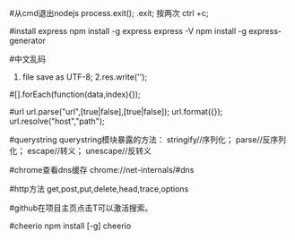 #从cmd退出nodejs
process.exit();
.exit;
按两次 ctrl +c;

#install express
npm install -g express
express -V
npm install -g express-generator

#中文乱码
1. file save as UTF-8;
2.res.write('<head><meta charset="utf-8"/></head>');

#[].forEach(function(data,index){});

#url
url.parse("url",[true|false],[true|false]);
url.format({});
url.resolve("host","path");

#querystring
querystring模块暴露的方法：
stringify//序列化；
parse//反序列化；
escape//转义；
unescape//反转义

#chrome查看dns缓存
chrome://net-internals/#dns

#http方法
get,post,put,delete,head,trace,options

#github在项目主页点击T可以激活搜索。

#cheerio
npm install [-g] cheerio
